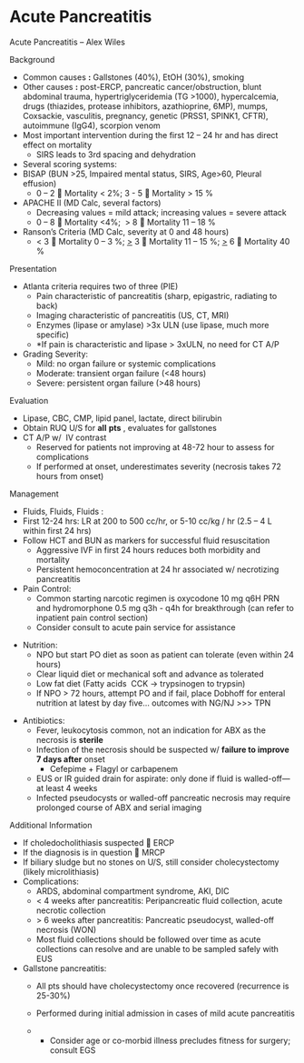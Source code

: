 # Acute Pancreatitis

Acute Pancreatitis – Alex Wiles

Background

-   Common causes **:** Gallstones (40%), EtOH (30%), smoking
-   Other causes **:** post-ERCP, pancreatic cancer/obstruction, blunt
    abdominal trauma, hypertriglyceridemia (TG >1000), hypercalcemia,
    drugs (thiazides, protease inhibitors, azathioprine, 6MP), mumps,
    Coxsackie, vasculitis, pregnancy, genetic (PRSS1, SPINK1, CFTR),
    autoimmune (IgG4), scorpion venom
-   Most important intervention during the first 12 – 24 hr and has
    direct effect on mortality
    -   SIRS leads to 3rd spacing and dehydration
-   Several scoring systems:
-   BISAP (BUN >25, Impaired mental status, SIRS, Age>60, Pleural
    effusion)
    -   0 – 2
        
        Mortality \< 2%; 3 - 5
        
        Mortality > 15 %
-   APACHE II (MD Calc, several factors)
    -   Decreasing values = mild attack; increasing values = severe
        attack
    -   0 – 8
        
        Mortality \<4%;  > 8
        
        Mortality 11 – 18 %
-   Ranson’s Criteria (MD Calc, severity at 0 and 48 hours)
    -   \< 3
        
        Mortality 0 – 3 %; <u>\></u> 3
        
        Mortality 11 – 15 %; <u>\></u> 6
        
        Mortality 40 %

Presentation

-   Atlanta criteria requires two of three (PIE)
    -   Pain characteristic of pancreatitis (sharp, epigastric,
        radiating to back)
    -   Imaging characteristic of pancreatitis (US, CT, MRI)
    -   Enzymes (lipase or amylase) >3x ULN (use lipase, much more
        specific)
    -   \*If pain is characteristic and lipase > 3xULN, no need for CT
        A/P
-   Grading Severity:
    -   Mild: no organ failure or systemic complications
    -   Moderate: transient organ failure (\<48 hours)
    -   Severe: persistent organ failure (>48 hours)

Evaluation

-   Lipase, CBC, CMP, lipid panel, lactate, direct bilirubin
-   Obtain RUQ U/S for **all** **pts** , evaluates for gallstones
-   CT A/P w/  IV contrast
    -   Reserved for patients not improving at 48-72 hour to assess for
        complications
    -   If performed at onset, underestimates severity (necrosis takes
        72 hours from onset)

Management

-   Fluids, Fluids, Fluids
    :
-   First 12-24 hrs: LR at 200 to 500 cc/hr, or 5-10 cc/kg / hr (2.5 – 4
    L within first 24 hrs)
-   Follow HCT and BUN as markers for successful fluid resuscitation
    -   Aggressive IVF in first 24 hours reduces both morbidity and
        mortality
    -   Persistent hemoconcentration at 24 hr associated w/ necrotizing
        pancreatitis
-   Pain Control:
    -   Common starting narcotic regimen is oxycodone 10 mg q6H PRN and
        hydromorphone 0.5 mg q3h - q4h for breakthrough (can refer to
        inpatient pain control section)
    -   Consider consult to acute pain service for assistance

<!-- -->

-   Nutrition:
    -   NPO but start PO diet as soon as patient can tolerate (even
        within 24 hours)
    -   Clear liquid diet or mechanical soft and advance as tolerated
    -   Low fat diet (Fatty acids  CCK → trypsinogen to trypsin)
    -   If NPO > 72 hours, attempt PO and if fail, place Dobhoff for
        enteral nutrition at latest by day five… outcomes with
        NG/NJ >\>\> TPN

<!-- -->

-   Antibiotics:
    -   Fever, leukocytosis common, not an indication for ABX as the
        necrosis is **sterile**
    -   Infection of the necrosis should be suspected w/ **failure to
        improve 7 days after** onset
        -   Cefepime + Flagyl or carbapenem
    -   EUS or IR guided drain for aspirate: only done if fluid is
        walled-off—at least 4 weeks
    -   Infected pseudocysts or walled-off pancreatic necrosis may
        require prolonged course of ABX and serial imaging

Additional Information

-   If choledocholithiasis suspected
    
    ERCP
-   If the diagnosis is in question
    
    MRCP
-   If biliary sludge but no stones on U/S, still consider
    cholecystectomy (likely microlithiasis)
-   Complications:
    -   ARDS, abdominal compartment syndrome, AKI, DIC
    -   \< 4 weeks after pancreatitis: Peripancreatic fluid collection,
        acute necrotic collection
    -   \> 6 weeks after pancreatitis: Pancreatic pseudocyst, walled-off
        necrosis (WON)
    -   Most fluid collections should be followed over time as acute
        collections can resolve and are unable to be sampled safely with
        EUS
-   Gallstone pancreatitis:
    -   All pts should have cholecystectomy once recovered (recurrence
        is 25-30%)

    -   Performed during initial admission in cases of mild acute
        pancreatitis

    -   -   Consider age or co-morbid illness precludes fitness for
            surgery; consult EGS
